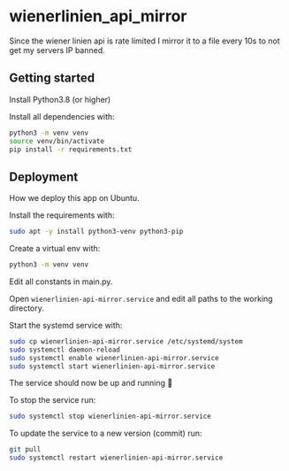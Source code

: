 # wienerlinien_api_mirror
Since the wiener linien api is rate limited I mirror it to a file every 10s to not get my servers IP banned.

## Getting started

Install Python3.8 (or higher)

Install all dependencies with:

```bash
python3 -m venv venv
source venv/bin/activate
pip install -r requirements.txt
```

## Deployment

How we deploy this app on Ubuntu.

Install the requirements with:

```bash
sudo apt -y install python3-venv python3-pip
```

Create a virtual env with:

```bash
python3 -m venv venv
```

Edit all constants in main.py.

Open `wienerlinien-api-mirror.service` and edit all paths to the working
directory.

Start the systemd service with:

```bash
sudo cp wienerlinien-api-mirror.service /etc/systemd/system
sudo systemctl daemon-reload
sudo systemctl enable wienerlinien-api-mirror.service
sudo systemctl start wienerlinien-api-mirror.service
```

The service should now be up and running 🎉

To stop the service run:

```bash
sudo systemctl stop wienerlinien-api-mirror.service
```

To update the service to a new version (commit) run:

```bash
git pull
sudo systemctl restart wienerlinien-api-mirror.service
```
